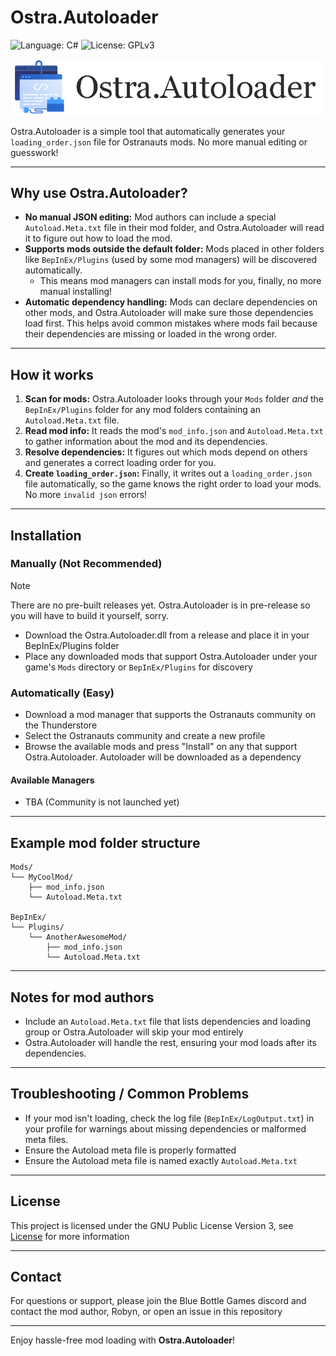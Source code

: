 # Ostra.Autoloader

![Language: C#](https://img.shields.io/badge/Language-C%23-blue?style=flat-square&logo=sharp)
![License: GPLv3](https://img.shields.io/badge/License-GPLv3-orange?style=flat-square&logo=gnuemacs)

![Autoloader Logo](banner.png)

Ostra.Autoloader is a simple tool that automatically generates your `loading_order.json` file for Ostranauts mods. No more manual editing or guesswork!

---

## Why use Ostra.Autoloader?

- **No manual JSON editing:** Mod authors can include a special `Autoload.Meta.txt` file in their mod folder, and Ostra.Autoloader will read it to figure out how to load the mod.
- **Supports mods outside the default folder:** Mods placed in other folders like `BepInEx/Plugins` (used by some mod managers) will be discovered automatically.
  - This means mod managers can install mods for you, finally, no more manual installing!
- **Automatic dependency handling:** Mods can declare dependencies on other mods, and Ostra.Autoloader will make sure those dependencies load first. This helps avoid common mistakes where mods fail because their dependencies are missing or loaded in the wrong order.

---

## How it works

1. **Scan for mods:** Ostra.Autoloader looks through your `Mods` folder *and* the `BepInEx/Plugins` folder for any mod folders containing an `Autoload.Meta.txt` file.
2. **Read mod info:** It reads the mod's `mod_info.json` and `Autoload.Meta.txt` to gather information about the mod and its dependencies.
3. **Resolve dependencies:** It figures out which mods depend on others and generates a correct loading order for you.
4. **Create `loading_order.json`:** Finally, it writes out a `loading_order.json` file automatically, so the game knows the right order to load your mods. No more `invalid json` errors!

---

## Installation

### Manually (Not Recommended)

> [!NOTE]
> There are no pre-built releases yet. Ostra.Autoloader is in pre-release so you will have to build it yourself, sorry.

- Download the Ostra.Autoloader.dll from a release and place it in your BepInEx/Plugins folder
- Place any downloaded mods that support Ostra.Autoloader under your game's `Mods` directory or `BepInEx/Plugins` for discovery

### Automatically (Easy)

- Download a mod manager that supports the Ostranauts community on the Thunderstore
- Select the Ostranauts community and create a new profile
- Browse the available mods and press "Install" on any that support Ostra.Autoloader. Autoloader will be downloaded as a dependency

#### Available Managers

- TBA (Community is not launched yet)

---

## Example mod folder structure

```plaintext
Mods/
└── MyCoolMod/
    ├── mod_info.json
    └── Autoload.Meta.txt

BepInEx/
└── Plugins/
    └── AnotherAwesomeMod/
        ├── mod_info.json
        └── Autoload.Meta.txt
```

---

## Notes for mod authors

- Include an `Autoload.Meta.txt` file that lists dependencies and loading group or Ostra.Autoloader will skip your mod entirely
- Ostra.Autoloader will handle the rest, ensuring your mod loads after its dependencies.

---

## Troubleshooting / Common Problems

- If your mod isn't loading, check the log file (`BepInEx/LogOutput.txt`) in your profile for warnings about missing dependencies or malformed meta files.
- Ensure the Autoload meta file is properly formatted
- Ensure the Autoload meta file is named exactly `Autoload.Meta.txt`

---

## License

This project is licensed under the GNU Public License Version 3, see [License](LICENSE) for more information

---

## Contact

For questions or support, please join the Blue Bottle Games discord and contact the mod author, Robyn, or open an issue in this repository

---

Enjoy hassle-free mod loading with **Ostra.Autoloader**!
